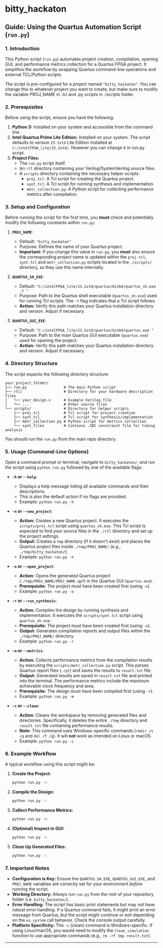 # bitty_hackaton
## Guide: Using the Quartus Automation Script (`run.py`)

### 1. Introduction

This Python script (`run.py`) automates project creation, compilation, opening GUI, and performance metrics collection for a Quartus FPGA project. It simplifies the workflow by wrapping Quartus command-line operations and external TCL/Python scripts.

The script is pre-configured for a project named `"bitty_hackaton"`. You can change this to whatever project you want to create, but make sure to modify the variable PROJ_NAME in .tcl and .py scripts in ./scripts folder.

### 2. Prerequisites

Before using the script, ensure you have the following:

1.  **Python 3:** Installed on your system and accessible from the command line.
2.  **Intel Quartus Prime Lite Edition:** Installed on your system. The script defaults to version `23.1std` Lite Edition installed at `C:/intelFPGA_lite/23.1std/`. However you can change it in run.py script.
3.  **Project Files:**
    * The `run.py` script itself.
    * An `rtl` directory containing your Verilog/SystemVerilog source files.
    * A `scripts` directory containing the necessary helper scripts:
        * `proj.tcl`: A Tcl script for creating the Quartus project.
        * `synt.tcl`: A Tcl script for running synthesis and implementation.
        * `metr_collection.py`: A Python script for collecting performance metrics after compilation.

### 3. Setup and Configuration

Before running the script for the first time, you **must** check and potentially modify the following constants within `run.py`:

1.  **`PROJ_NAME`**:
    * Default: `"bitty_hackaton"`
    * Purpose: Defines the name of your Quartus project.
    * **Important:** If you change this value in `run.py`, you **must** also ensure the corresponding project name is updated within the `proj.tcl`, `synt.tcl` and `metr_collection.py` scripts located in the `./scripts/` directory, as they use this name internally.

2.  **`QUARTUS_SH_EXE`**:
    * Default: `"C:/intelFPGA_lite/23.1std/quartus/bin64/quartus_sh.exe -t "`
    * Purpose: Path to the Quartus shell executable (`quartus_sh.exe`) used for running Tcl scripts. The `-t` flag indicates that a Tcl script follows.
    * **Action:** Verify this path matches your Quartus installation directory and version. Adjust if necessary.

3.  **`QUARTUS_GUI_EXE`**:
    * Default: `"C:/intelFPGA_lite/23.1std/quartus/bin64/quartus.exe "`
    * Purpose: Path to the main Quartus GUI executable (`quartus.exe`) used for opening the project.
    * **Action:** Verify this path matches your Quartus installation directory and version. Adjust if necessary.

### 4. Directory Structure

The script expects the following directory structure:

```
your_project_folder/
├── run.py                 # The main Python script
├── rtl/                   # Directory for your hardware description files
│   └── your_design.v      # Example Verilog file
│   └── ...                # Other source files
└── scripts/               # Directory for helper scripts
    ├── proj.tcl           # Tcl script for project creation
    ├── synt.tcl           # Tcl script for synthesis/implementation
    ├── metr_collection.py # Python script for metrics collection
    └── synt_files         # Contains .SDC constraint file for timing analysis
```

You should run the `run.py` from the main repo directory.

### 5. Usage (Command-Line Options)

Open a command prompt or terminal, navigate to `bitty_hackaton/`, and run the script using `python run.py` followed by one of the available flags:

* **`-h` or `--help`**:
    * Displays a help message listing all available commands and their descriptions.
    * This is also the default action if no flags are provided.
    * Example: `python run.py -h`

* **`-n` or `--new_project`**:
    * **Action:** Creates a new Quartus project. It executes the `scripts/proj.tcl` script using `quartus_sh.exe`. This Tcl script is expected to find your source files in the `./rtl` directory and set up the project settings.
    * **Output:** Creates a `tmp` directory (if it doesn't exist) and places the Quartus project files inside `./tmp/PROJ_NAME/` (e.g., `./tmp/bitty_hackaton/`).
    * Example: `python run.py -n`

* **`-o` or `--open_project`**:
    * **Action:** Opens the generated Quartus project (`./tmp/PROJ_NAME/PROJ_NAME.qpf`) in the Quartus GUI (`quartus.exe`).
    * **Prerequisite:** The project must have been created first (using `-n`).
    * Example: `python run.py -o`

* **`-r` or `--run_synthesis`**:
    * **Action:** Compiles the design by running synthesis and implementation. It executes the `scripts/synt.tcl` script using `quartus_sh.exe`.
    * **Prerequisite:** The project must have been created first (using `-n`).
    * **Output:** Generates compilation reports and output files within the `./tmp/PROJ_NAME/` directory.
    * Example: `python run.py -r`

* **`-m` or `--metrics`**:
    * **Action:** Collects performance metrics from the compilation results by executing the `scripts/metr_collection.py` script. This parses Quartus report files (`.rpt`) and saves the results to `result.txt` file.
    * **Output:** Generated results are saved in `result.txt` file and printed into the terminal. The performance metrics include the maximum achievable clock frequency and area.
    * **Prerequisite:** The design must have been compiled first (using `-r`).
    * Example: `python run.py -m`

* **`-c` or `--clean`**:
    * **Action:** Cleans the workspace by removing generated files and directories. Specifically, it deletes the entire `./tmp` directory and `result.txt` file containing performance results.
    * **Note:** This command uses Windows-specific commands (`rmdir /s /q` and `del /f /q`). It will **not** work as intended on Linux or macOS.
    * Example: `python run.py -c`

### 6. Example Workflow

A typical workflow using this script might be:

1.  **Create the Project:**
    ```bash
    python run.py -n
    ```
2.  **Compile the Design:**
    ```bash
    python run.py -r
    ```
3.  **Collect Performance Metrics:**
    ```bash
    python run.py -m
    ```
4.  **(Optional) Inspect in GUI:**
    ```bash
    python run.py -o
    ```
5.  **Clean Up Generated Files:**
    ```bash
    python run.py -c
    ```

### 7. Important Notes

* **Configuration is Key:** Ensure the `QUARTUS_SH_EXE`, `QUARTUS_GUI_EXE`, and `PROJ_NAME` variables are correctly set for your environment *before* running the script.
* **Working Directory:** Always run `run.py` from the root of your repository folder (i.e. `bitty_hackaton/`).
* **Error Handling:** The script has basic print statements but may not have robust error handling. If a Quartus command fails, it might print an error message from Quartus, but the script might continue or exit depending on the `os.system` call behavior. Check the console output carefully.
* **Platform Specificity:** The `-c` (clean) command is Windows-specific. If using Linux/macOS, you would need to modify the `clean_simulation` function to use appropriate commands (e.g., `rm -rf tmp result.txt`).

---